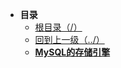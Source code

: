 * **目录**
  * [根目录（/）](/README)
  * [回到上一级（../）](/README)
  * [**MySQL的存储引擎**](/study/mysql/索引/MySQL的存储引擎/README)
